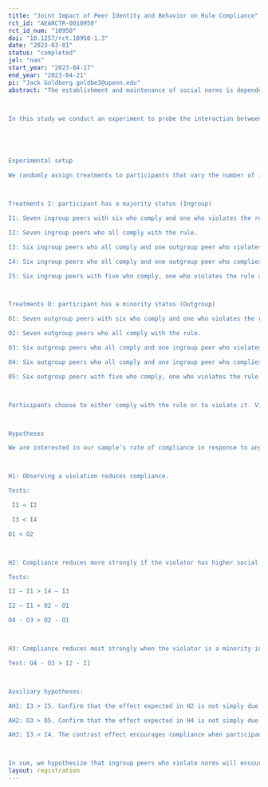 ```yaml
---
title: "Joint Impact of Peer Identity and Behavior on Rule Compliance"
rct_id: "AEARCTR-0010950"
rct_id_num: "10950"
doi: "10.1257/rct.10950-1.3"
date: "2023-03-01"
status: "completed"
jel: "nan"
start_year: "2023-04-17"
end_year: "2023-04-21"
pi: "Jack Goldberg goldbe3@upenn.edu"
abstract: "The establishment and maintenance of social norms is dependent on the behaviors of one’s reference network. By definition, social norms are behaviors that individuals conform to on the condition that most people in their network conform to the same behavior and also expect the individual to conform to that behavior. The belief that others conform to a behavior, known as empirical expectations, is largely dependent on witnessing that behavior in practice. Therefore, witnessing social norm violation should encourage more social norm violation since the empirical expectation for norm compliance has been reduced. Yet, not all peers in a reference network are equal. Those with lower social distance, or ingroup members, should play a more significant role in shaping one’s willingness to comply with a social norm, both positively and negatively. 

In this study we conduct an experiment to probe the interaction between group identity and peer behavior. Social distance is established by having participants identify what they see in a well-known optical illusion (“the dress”), with those who perceive the image the same way being classified into the same peer group. Participants are tasked with either complying with a rule and suffering a financial loss, or violating the rule to earn more money, but only after they witness the behaviors of previous participants. In particular, we look at how group identification may create contrast effects that do not exist in homogeneous groups in case of simple rules. A contrast effect happens when some observed negative behavior focuses subjects on a rule that prescribes the opposite behavior, inducing higher compliance rates when this negative behavior is displayed by an outgroup member than by an ingroup member. 


Experimental setup
We randomly assign treatments to participants that vary the number of ingroup/outgroup peers as well as number of rule violators and compliers that they witness. More specifically, we will run treatments with 7 peers, varying the number of violators (0 or 1) and their group identity (ingroup or outgroup). We study the role of minority status in rule compliance, looking for contrast effects. The treatments are herein defined as: 

Treatments I: participant has a majority status (Ingroup)
I1: Seven ingroup peers with six who comply and one who violates the rule. 
I2: Seven ingroup peers who all comply with the rule. 
I3: Six ingroup peers who all comply and one outgroup peer who violates the rule. 
I4: Six ingroup peers who all comply and one outgroup peer who complies with the rule. 
I5: Six ingroup peers with five who comply, one who violates the rule and one outgroup peer who complies with the rule. 

Treatments O: participant has a minority status (Outgroup)
O1: Seven outgroup peers with six who comply and one who violates the rule. 
O2: Seven outgroup peers who all comply with the rule. 
O3: Six outgroup peers who all comply and one ingroup peer who violates the rule. 
O4: Six outgroup peers who all comply and one ingroup peer who complies with the rule. 
O5: Six outgroup peers with five who comply, one who violates the rule and one ingroup peer who complies with the rule. 

Participants choose to either comply with the rule or to violate it. Violating the rule always leads to higher monetary payoffs. This means that our outcome variable is binary (0=violate; 1=comply with the rule). 

Hypotheses
We are interested in our sample’s rate of compliance in response to any of the ten treatments. In what follows, we clarify our main hypotheses in terms of rates of compliance in response to the treatments defined above: 

H1: Observing a violation reduces compliance.
Tests: 
 I1 < I2 
 I3 < I4
O1 < O2

H2: Compliance reduces more strongly if the violator has higher social proximity (‘ingroup’) 
Tests: 
I2 – I1 > I4 – I3
I2 – I1 > O2 – O1
O4 - O3 > O2 - O1

H3: Compliance reduces most strongly when the violator is a minority ingroup. 
Test: O4 - O3 > I2 - I1

Auxiliary hypotheses: 
AH1: I3 > I5. Confirm that the effect expected in H2 is not simply due to a change in the group identity composition but is specific to the “contrast effect” 
AH2: O3 > O5. Confirm that the effect expected in H4 is not simply due to a change in the group identity composition. 
AH3: I3 > I4. The contrast effect encourages compliance when participants view an outgroup violator. 

In sum, we hypothesize that ingroup peers who violate norms will encourage more norm violation than outgroup norm violators will, and ingroup peers who comply will encourage more participant compliance than outgroup compliance will. "
layout: registration
---
```


